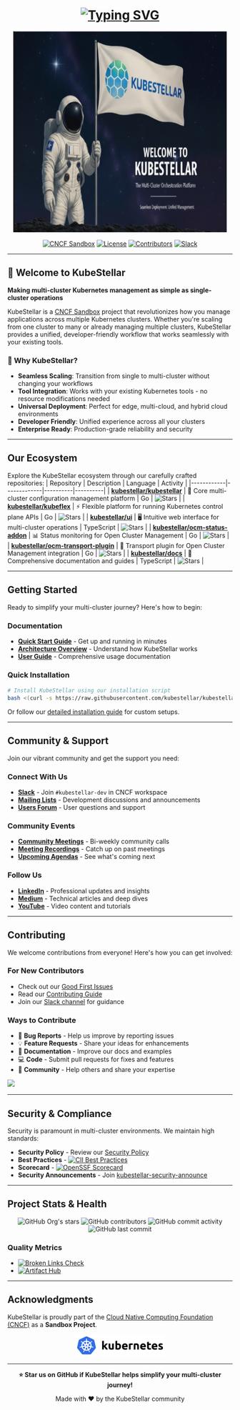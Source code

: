 <div align="center">
  <h1>
    <a href="https://git.io/typing-svg">
      <img src="https://readme-typing-svg.demolab.com?font=Fira+Code&weight=700&size=36&duration=3000&pause=1000&color=2E86AB&center=true&vCenter=true&random=false&width=800&lines=Welcome+to+KubeStellar+Universe!;Multi-Cluster+Made+Simple;CNCF+Sandbox+Project" alt="Typing SVG" />
    </a>
  </h1>
</div>

<div align="center">
  <img src="./assets/img/banner.png" alt="KubeStellar Banner" height="450" width="95%">
</div>

<div align="center">

[![CNCF Sandbox](https://img.shields.io/badge/CNCF-Sandbox%20Project-2E86AB?style=for-the-badge&logo=cncf&logoColor=white)](https://www.cncf.io/sandbox-projects/)
[![License](https://img.shields.io/badge/License-Apache%202.0-A23B72?style=for-the-badge&logoColor=white)](./LICENSE)
[![Contributors](https://img.shields.io/github/contributors/kubestellar/kubestellar?style=for-the-badge&color=F18F01&logoColor=white)](https://github.com/kubestellar/kubestellar/graphs/contributors)
[![Slack](https://img.shields.io/badge/Join%20Slack-KubeStellar-C73E1D?style=for-the-badge&logo=slack&logoColor=white)](https://cloud-native.slack.com/archives/C097094RZ3M)

</div>

---

## 🌟 Welcome to KubeStellar

**Making multi-cluster Kubernetes management as simple as single-cluster operations**

KubeStellar is a [CNCF Sandbox](https://www.cncf.io/sandbox-projects/) project that revolutionizes how you manage applications across multiple Kubernetes clusters. Whether you're scaling from one cluster to many or already managing multiple clusters, KubeStellar provides a unified, developer-friendly workflow that works seamlessly with your existing tools.

### 🎯 Why KubeStellar?

- **Seamless Scaling**: Transition from single to multi-cluster without changing your workflows
- **Tool Integration**: Works with your existing Kubernetes tools - no resource modifications needed  
- **Universal Deployment**: Perfect for edge, multi-cloud, and hybrid cloud environments
- **Developer Friendly**: Unified experience across all your clusters
- **Enterprise Ready**: Production-grade reliability and security

---

## Our Ecosystem

Explore the KubeStellar ecosystem through our carefully crafted repositories:
| Repository | Description | Language | Activity |
|------------|-------------|----------|----------|
| [**kubestellar/kubestellar**](https://github.com/kubestellar/kubestellar) | 🎯 Core multi-cluster configuration management platform | Go | ![Stars](https://img.shields.io/github/stars/kubestellar/kubestellar?style=social) |
| [**kubestellar/kubeflex**](https://github.com/kubestellar/kubeflex) | ⚡ Flexible platform for running Kubernetes control plane APIs | Go | ![Stars](https://img.shields.io/github/stars/kubestellar/kubeflex?style=social) |
| [**kubestellar/ui**](https://github.com/kubestellar/ui) | 🖥️ Intuitive web interface for multi-cluster operations | TypeScript | ![Stars](https://img.shields.io/github/stars/kubestellar/ui?style=social) |
| [**kubestellar/ocm-status-addon**](https://github.com/kubestellar/ocm-status-addon) | 📊 Status monitoring for Open Cluster Management | Go | ![Stars](https://img.shields.io/github/stars/kubestellar/ocm-status-addon?style=social) |
| [**kubestellar/ocm-transport-plugin**](https://github.com/kubestellar/ocm-transport-plugin) | 🚚 Transport plugin for Open Cluster Management integration | Go | ![Stars](https://img.shields.io/github/stars/kubestellar/ocm-transport-plugin?style=social) |
| [**kubestellar/docs**](https://github.com/kubestellar/docs) | 📖 Comprehensive documentation and guides | TypeScript | ![Stars](https://img.shields.io/github/stars/kubestellar/docs?style=social) |

---

## Getting Started

Ready to simplify your multi-cluster journey? Here's how to begin:

### Documentation
- **[Quick Start Guide](https://docs.kubestellar.io/release-0.28.0/direct/user-guide-intro/)** - Get up and running in minutes
- **[Architecture Overview](https://docs.kubestellar.io/release-0.28.0/direct/architecture/)** - Understand how KubeStellar works
- **[User Guide](https://docs.kubestellar.io/release-0.28.0/direct/user-guide-intro/)** - Comprehensive usage documentation

### Quick Installation

```bash
# Install KubeStellar using our installation script
bash <(curl -s https://raw.githubusercontent.com/kubestellar/kubestellar/refs/tags/v0.28.0/scripts/create-kubestellar-demo-env.sh) --platform kind | bash
```

Or follow our [detailed installation guide](https://docs.kubestellar.io/release-0.28.0/direct/get-started/) for custom setups.

---

## Community & Support

Join our vibrant community and get the support you need:

### Connect With Us
- **[Slack](https://cloud-native.slack.com/archives/C097094RZ3M)** - Join `#kubestellar-dev` in CNCF workspace
- **[Mailing Lists](https://groups.google.com/g/kubestellar-dev)** - Development discussions and announcements
- **[Users Forum](https://groups.google.com/g/kubestellar-users)** - User questions and support

### Community Events
- **[Community Meetings](https://calendar.google.com/calendar/event?action=TEMPLATE&tmeid=MWM4a2loZDZrOWwzZWQzZ29xanZwa3NuMWdfMjAyMzA1MThUMTQwMDAwWiBiM2Q2NWM5MmJlZDdhOTg4NGVmN2ZlOWUzZjZjOGZlZDE2ZjZmYjJmODExZjU3NTBmNTQ3NTY3YTVkZDU4ZmVkQGc&tmsrc=b3d65c92bed7a9884ef7fe9e3f6c8fed16f6fb2f811f5750f547567a5dd58fed%40group.calendar.google.com&scp=ALL)** - Bi-weekly community calls
- **[Meeting Recordings](https://www.youtube.com/@kubestellar)** - Catch up on past meetings
- **[Upcoming Agendas](https://github.com/kubestellar/kubestellar/issues?q=is%3Aissue+is%3Aopen+label%3Acommunity-meeting)** - See what's coming next

### Follow Us
- **[LinkedIn](https://www.linkedin.com/company/kubestellar/posts/?feedView=all)** - Professional updates and insights
- **[Medium](https://medium.com/@kubestellar/list/predefined:e785a0675051:READING_LIST)** - Technical articles and deep dives
- **[YouTube](https://www.youtube.com/@kubestellar)** - Video content and tutorials

---

## Contributing

We welcome contributions from everyone! Here's how you can get involved:

### For New Contributors
- Check out our [Good First Issues](https://github.com/kubestellar/kubestellar/labels/good%20first%20issue)
- Read our [Contributing Guide](https://github.com/kubestellar/kubestellar/blob/main/CONTRIBUTING.md)
- Join our [Slack channel](https://cloud-native.slack.com/archives/C097094RZ3M) for guidance

### Ways to Contribute
- 🐛 **Bug Reports** - Help us improve by reporting issues
- 💡 **Feature Requests** - Share your ideas for enhancements
- 📝 **Documentation** - Improve our docs and examples
- 💻 **Code** - Submit pull requests for fixes and features
- 🎤 **Community** - Help others and share your expertise

[![](https://img.shields.io/badge/first--timers--only-friendly-blue.svg?style=flat-square)](https://www.firsttimersonly.com/)

---

## Security & Compliance

Security is paramount in multi-cluster environments. We maintain high standards:

- **Security Policy** - Review our [Security Policy](./Security.md)
- **Best Practices** - [![CII Best Practices](https://www.bestpractices.dev/projects/8266/badge)](https://www.bestpractices.dev/projects/8266)
- **Scorecard** - [![OpenSSF Scorecard](https://api.scorecard.dev/projects/github.com/kubestellar/kubestellar/badge)](https://scorecard.dev/viewer/?uri=github.com/kubestellar/kubestellar)
- **Security Announcements** - Join [kubestellar-security-announce](https://groups.google.com/u/1/g/kubestellar-security-announce)

---

## Project Stats & Health

<div align="center">

![GitHub Org's stars](https://img.shields.io/github/stars/kubestellar?style=for-the-badge)
![GitHub contributors](https://img.shields.io/github/contributors-anon/kubestellar/kubestellar?style=for-the-badge)
![GitHub commit activity](https://img.shields.io/github/commit-activity/m/kubestellar/kubestellar?style=for-the-badge)
![GitHub last commit](https://img.shields.io/github/last-commit/kubestellar/kubestellar?style=for-the-badge)

</div>

### Quality Metrics
- [![Broken Links Check](https://github.com/kubestellar/kubestellar/actions/workflows/broken-links-crawler.yml/badge.svg)](https://github.com/kubestellar/kubestellar/actions/workflows/broken-links-crawler.yml)
- [![Artifact Hub](https://img.shields.io/endpoint?url=https://artifacthub.io/badge/repository/kubestellar)](https://artifacthub.io/packages/search?repo=kubestellar)

---

## Acknowledgments

KubeStellar is proudly part of the [Cloud Native Computing Foundation (CNCF)](https://www.cncf.io/) as a **Sandbox Project**.

<div align="center">
  <img src="https://raw.githubusercontent.com/cncf/artwork/master/projects/kubernetes/horizontal/color/kubernetes-horizontal-color.png" width="200" alt="CNCF">
</div>

---

<div align="center">

**⭐ Star us on GitHub if KubeStellar helps simplify your multi-cluster journey!**

Made with ❤️ by the KubeStellar community

</div>